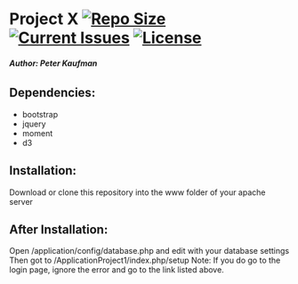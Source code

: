 # **Project X** [![Repo Size](https://reposs.herokuapp.com/?path=pjkaufman/Project-X)](https://github.com/pjkaufman/Project-X)  [![Current Issues](https://img.shields.io/github/issues/pjkaufman/Project-X.svg)](https://github.com/pjkaufman/Project-X/issues)  [![License](https://img.shields.io/github/license/pjkaufman/Project-X.svg)](https://github.com/pjkaufman/Project-X/blob/master/LICENSE)

###### **Author: Peter Kaufman**
## **Dependencies:**

* bootstrap
* jquery
* moment
* d3

## **Installation:**

Download or clone this repository into the www folder of your apache server

## **After Installation:**

Open /application/config/database.php and edit with your database settings
Then got to /ApplicationProject1/index.php/setup
Note: If you do go to the login page, ignore the error and go to the link listed above.
